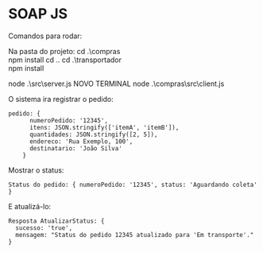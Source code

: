 
# SOAP JS

Comandos para rodar:

Na pasta do projeto:
cd .\compras\
npm install
cd ..
cd .\transportador\
npm install

node .\src\server.js
NOVO TERMINAL
node .\compras\src\client.js

O sistema ira registrar o pedido:

```
pedido: {
      numeroPedido: '12345',
      itens: JSON.stringify(['itemA', 'itemB']),
      quantidades: JSON.stringify([2, 5]),
      endereco: 'Rua Exemplo, 100',
      destinatario: 'João Silva'
    }
```

Mostrar o status:

``` 
Status do pedido: { numeroPedido: '12345', status: 'Aguardando coleta' }
```

E atualizá-lo:

```
Resposta AtualizarStatus: {
  sucesso: 'true',
  mensagem: "Status do pedido 12345 atualizado para 'Em transporte'."
}
```